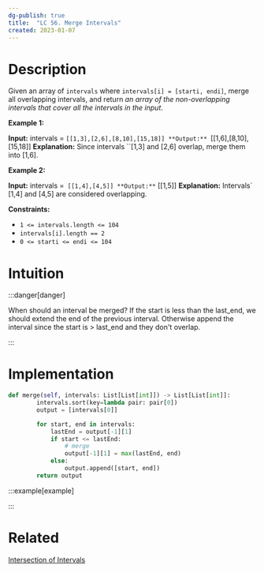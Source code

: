 ```yaml
---
dg-publish: true
title:  "LC 56. Merge Intervals"
created: 2023-01-07
---
```



# Description
Given an array of `intervals` where `intervals[i] = [starti, endi]`, merge all overlapping intervals, and return _an array of the non-overlapping intervals that cover all the intervals in the input_.

**Example 1:**

**Input:** intervals = ``[[1,3],[2,6],[8,10],[15,18]]
**Output:** ``[[1,6],[8,10],[15,18]]
**Explanation:** Since intervals ``[1,3] and [2,6] overlap, merge them into [1,6].

**Example 2:**

**Input:** intervals =`` [[1,4],[4,5]]
**Output:**`` [[1,5]]
**Explanation:** Intervals` [1,4] and [4,5] are considered overlapping.

**Constraints:**

-   `1 <= intervals.length <= 104`
-   `intervals[i].length == 2`
-   `0 <= starti <= endi <= 104`
# Intuition

:::danger[danger] 

When should an interval be merged? If the start is less than the last_end, we should extend the end of the previous interval. Otherwise append the interval since the start is > last_end and they don't overlap. 

:::



# Implementation
```python
def merge(self, intervals: List[List[int]]) -> List[List[int]]:
        intervals.sort(key=lambda pair: pair[0])
        output = [intervals[0]]

        for start, end in intervals:
            lastEnd = output[-1][1]
            if start <= lastEnd:
                # merge
                output[-1][1] = max(lastEnd, end)
            else:
                output.append([start, end])
        return output
```

:::example[example] 


:::


# Related
[Intersection of Intervals](</docs/Algos/Intersection of Intervals.md>)